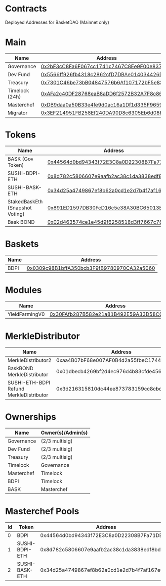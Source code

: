 # Contracts
Deployed Addresses for BasketDAO (Mainnet only)

# Main

| Name | Address |
| ---- |-------- |
| Governance | [0x2bF3cC8Fa6F067cc1741c7467C8Ee9F00e837757](https://etherscan.io/address/0x2bf3cc8fa6f067cc1741c7467c8ee9f00e837757) |
| Dev Fund | [0x5566ff926fb4318c2862cfD7DBAe014034426D29](https://etherscan.io/address/0x5566ff926fb4318c2862cfD7DBAe014034426D29) |
| Treasury | [0x7301C46be73bB04847576b6Af107172bF5e8388e](https://etherscan.io/address/0x7301C46be73bB04847576b6Af107172bF5e8388e) |
| Timelock (24h) | [0xAFa2c40DF28768eaB8aDD6f2572B32A7F8c86a5E](https://etherscan.io/address/0xAFa2c40DF28768eaB8aDD6f2572B32A7F8c86a5E) |
| Masterchef | [0xDB9daa0a50B33e4fe9d0ac16a1Df1d335F96595e](https://etherscan.io/address/0xDB9daa0a50B33e4fe9d0ac16a1Df1d335F96595e) |
| Migrator | [0x3EF214951FB258Ef240DA90D8c6305Eb6d08Fe63](https://etherscan.io/address/0x3EF214951FB258Ef240DA90D8c6305Eb6d08Fe63) |

# Tokens
| Name | Address |
| --- | --- |
| BASK (Gov Token) | [0x44564d0bd94343f72E3C8a0D22308B7Fa71DB0Bb](https://etherscan.io/address/0x44564d0bd94343f72E3C8a0D22308B7Fa71DB0Bb) |
| SUSHI-BDPI-ETH | [0x8d782c5806607e9aafb2ac38c1da3838edf8bd03](https://etherscan.io/address/0x8d782c5806607e9aafb2ac38c1da3838edf8bd03) |
| SUSHI-BASK-ETH | [0x34d25a4749867ef8b62a0cd1e2d7b4f7af167e01](https://etherscan.io/address/0x34d25a4749867ef8b62a0cd1e2d7b4f7af167e01) |
| StakedBaskEth (Snapshot Voting) | [0x891ED1597DB30FcD16c5e38A30BC65013E3222f4](https://etherscan.io/address/0x891ED1597DB30FcD16c5e38A30BC65013E3222f4) |
| Bask BOND | [0x02d463574ce1e45d9f6258518d3ff7667c78383d](https://etherscan.io/address/0x02d463574ce1e45d9f6258518d3ff7667c78383d)

# Baskets

| Name | Address |
| --- | --- |
| BDPI | [0x0309c98B1bffA350bcb3F9fB9780970CA32a5060](https://etherscan.io/address/0x0309c98B1bffA350bcb3F9fB9780970CA32a5060) |

# Modules

| Name | Address |
| --- | --- |
| YieldFarmingV0 | [0x30FAfb287B582e21a81B492E59A33D58C659F4e2](https://etherscan.io/address/0x30FAfb287B582e21a81B492E59A33D58C659F4e2) |

# MerkleDistributor

| Name | Address |
| --- | --- |
| MerkleDistributor2 | 0xaa4B07bF68e007AF0B4d2a55fbeC1744b314b840 |
| BaskBOND MerkleDistributor | 0x01dbecb4269bf2d4ec976d4b83cfde4568c03adc |
| SUSHI-ETH-BDPI Refund MerkleDistributor | 0x3d216315810dc44ee873783159cc8cbc08d15fc0 |

# Ownerships

| Name | Owner(s)/Admin(s) |
| ---- | ----  |
| Governance | (2/3 multisig) |
| Dev Fund   | (2/3 multisig) |
| Treasury | (2/3 multisig) |
| Timelock | Governance |
| Masterchef | Timelock |
| BDPI | Timelock |
| BASK | Masterchef |

# Masterchef Pools

| Id | Token | Address |
| --- | --- | --- |
| 0 | BDPI | 0x44564d0bd94343f72E3C8a0D22308B7Fa71DB0Bb |
| 1 | SUSHI-BDPI-ETH | 0x8d782c5806607e9aafb2ac38c1da3838edf8bd03 |
| 2 | SUSHI-BASK-ETH | 0x34d25a4749867ef8b62a0cd1e2d7b4f7af167e01 |

